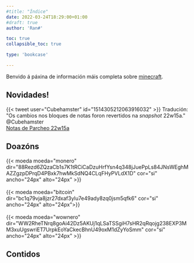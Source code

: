 ```yaml
---
#title: "Índice"
date: 2022-03-24T18:29:00+01:00
#draft: true
author: 'Ran#'

toc: true
collapsible_toc: true

type: 'bookcase'

---
```


Benvido á páxina de información máis completa sobre <a href="https://www.minecraft.net/" target="_blank">minecraft</a>.

## Novidades!

<!--
{{< tweet user="Cubehamster" id="1511969869721391107" >}}

Tradución:\
"Na 22w13a Mojang fixo un cambio polo que soamente os bloques de lá enriba dos bloques de notas serían capaces de prever o seu son.
Os bloques de notas son moi usados na *redstone*.
Vota para que este problema colla tracción, doutro xeito toda a *redstone* se volverá ruidosa"\
@Cubehamster
-->

{{< tweet user="Cubehamster" id="1514305212063916032" >}}
Tradución:\
"Os cambios nos bloques de notas foron revertidos na *snapshot* 22w15a."\
@Cubehamster\
[Notas de Parcheo 22w15a](/minecraft/versions/java/informacion/22w15a/notas/)

## Doazóns

{{< moeda moeda="monero" dir="88Rezd6ZQzaCb1s7K1tRCiCaDzuHrfYsn4q348jJuePpLs84JNsWEghMAZZgzpDPrqD4PBxk7hwMkSdNQ4CLqFHyPVLdX1D" cor="si" ancho="24px" alto="24px" >}}
<br>
<br>
{{< moeda moeda="bitcoin" dir="bc1q79vja8jzr27dxaf3ylu7e49ady8zq0jsm5qfk6" cor="si" ancho="24px" alto="24px">}}
<br>
<br>
{{< moeda moeda="wownero" dir="WW2RheTNrq8goAi42Dz5AKUj1qLSaTSSgiH7sHR2qRqojg238EXP3MM3xuUgswriET7UrpkEoYaCkecBhnU49oxM1dZyYoSmm" cor="si" ancho="24px" alto="24px" >}}

## Contidos
